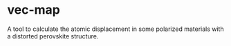 # vec-map
A tool to calculate the atomic displacement in some polarized materials with a distorted perovskite structure.
